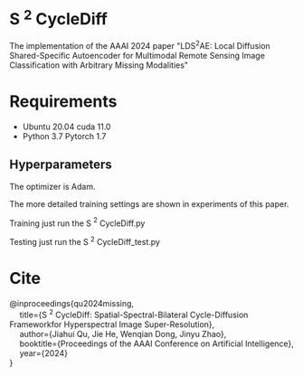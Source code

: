 # S $^2$ CycleDiff
The implementation of the AAAI 2024 paper "LDS$^2$AE: Local Diffusion Shared-Specific Autoencoder for Multimodal Remote Sensing Image Classification with Arbitrary Missing Modalities"

# Requirements

- Ubuntu 20.04   cuda 11.0
- Python 3.7  Pytorch 1.7

## Hyperparameters

The optimizer is Adam.

The more detailed training settings are shown in experiments of this paper.

Training
just run the S $^2$ CycleDiff.py

Testing
just run the S $^2$ CycleDiff_test.py

# Cite
@inproceedings{qu2024missing,  
     &emsp; title={S $^2$ CycleDiff: Spatial-Spectral-Bilateral Cycle-Diffusion Frameworkfor Hyperspectral Image Super-Resolution},  
     &emsp; author={Jiahui Qu, Jie He, Wenqian Dong, Jinyu Zhao},  
     &emsp; booktitle={Proceedings of the AAAI Conference on Artificial Intelligence},  
     &emsp; year={2024}  
}
